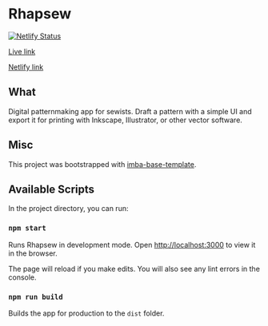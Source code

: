 # Rhapsew

[![Netlify Status](https://api.netlify.com/api/v1/badges/035c4e1b-0a20-423d-8bc4-0bb0e5b35cab/deploy-status)](https://app.netlify.com/sites/rhapsew/deploys)

[Live link](https://rhapsew.com)

[Netlify link](https://rhapsew.netlify.app)

## What

Digital patternmaking app for sewists. Draft a pattern with a simple UI and export it for printing with Inkscape, Illustrator, or other vector software.

## Misc

This project was bootstrapped with [imba-base-template](https://github.com/imba/imba-base-template).

## Available Scripts

In the project directory, you can run:

### `npm start`

Runs Rhapsew in development mode.
Open [http://localhost:3000](http://localhost:3000) to view it in the browser.

The page will reload if you make edits.
You will also see any lint errors in the console.

### `npm run build`

Builds the app for production to the `dist` folder.